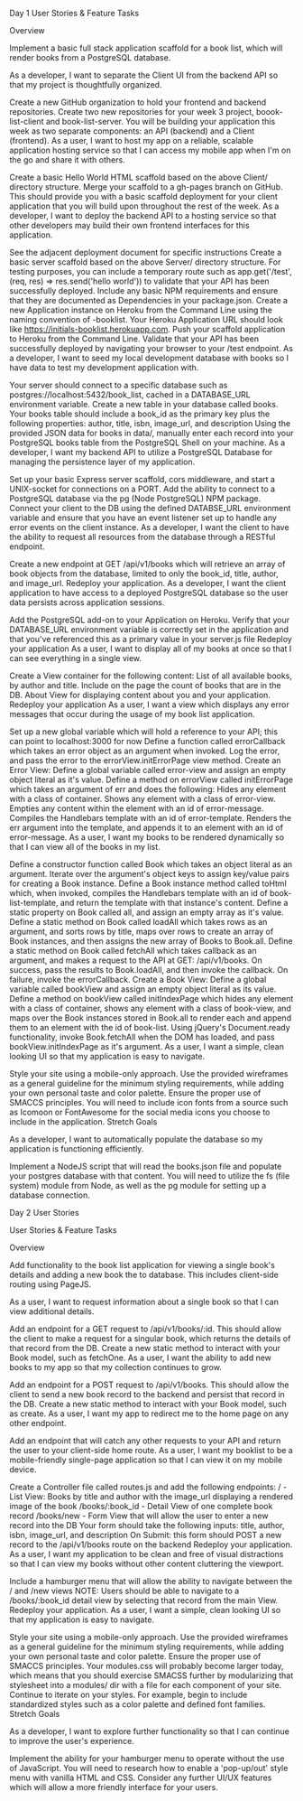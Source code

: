 Day 1 User Stories & Feature Tasks

Overview

Implement a basic full stack application scaffold for a book list, which will render books from a PostgreSQL database.

As a developer, I want to separate the Client UI from the backend API so that my project is thoughtfully organized.

Create a new GitHub organization to hold your frontend and backend repositories.
Create two new repositories for your week 3 project, boook-list-client and book-list-server. You will be building your application this week as two separate components: an API (backend) and a Client (frontend).
As a user, I want to host my app on a reliable, scalable application hosting service so that I can access my mobile app when I'm on the go and share it with others.

Create a basic Hello World HTML scaffold based on the above Client/ directory structure.
Merge your scaffold to a gh-pages branch on GitHub. This should provide you with a basic scaffold deployment for your client application that you will build upon throughout the rest of the week.
As a developer, I want to deploy the backend API to a hosting service so that other developers may build their own frontend interfaces for this application.

See the adjacent deployment document for specific instructions
Create a basic server scaffold based on the above Server/ directory structure.
For testing purposes, you can include a temporary route such as app.get('/test', (req, res) => res.send('hello world')) to validate that your API has been successfully deployed.
Include any basic NPM requirements and ensure that they are documented as Dependencies in your package.json.
Create a new Application instance on Heroku from the Command Line using the naming convention of <your initials>-booklist. Your Heroku Application URL should look like https://initials-booklist.herokuapp.com.
Push your scaffold application to Heroku from the Command Line.
Validate that your API has been successfully deployed by navigating your browser to your /test endpoint.
As a developer, I want to seed my local development database with books so I have data to test my development application with.

Your server should connect to a specific database such as postgres://localhost:5432/book_list, cached in a DATABASE_URL environment variable.
Create a new table in your database called books.
Your books table should include a book_id as the primary key plus the following properties: author, title, isbn, image_url, and description
Using the provided JSON data for books in data/, manually enter each record into your PostgreSQL books table from the PostgreSQL Shell on your machine.
As a developer, I want my backend API to utilize a PostgreSQL Database for managing the persistence layer of my application.

Set up your basic Express server scaffold, cors middleware, and start a UNIX-socket for connections on a PORT.
Add the ability to connect to a PostgreSQL database via the pg (Node PostgreSQL) NPM package.
Connect your client to the DB using the defined DATABSE_URL environment variable and ensure that you have an event listener set up to handle any error events on the client instance.
As a developer, I want the client to have the ability to request all resources from the database through a RESTful endpoint.

Create a new endpoint at GET /api/v1/books which will retrieve an array of book objects from the database, limited to only the book_id, title, author, and image_url.
Redeploy your application.
As a developer, I want the client application to have access to a deployed PostgreSQL database so the user data persists across application sessions.

Add the PostgreSQL add-on to your Application on Heroku.
Verify that your DATABASE_URL environment variable is correctly set in the application and that you've referenced this as a primary value in your server.js file
Redeploy your application
As a user, I want to display all of my books at once so that I can see everything in a single view.

Create a View container for the following content:
List of all available books, by author and title. Include on the page the count of books that are in the DB.
About View for displaying content about you and your application.
Redeploy your application
As a user, I want a view which displays any error messages that occur during the usage of my book list application.

Set up a new global variable which will hold a reference to your API; this can point to localhost:3000 for now
Define a function called errorCallback which takes an error object as an argument when invoked.
Log the error, and pass the error to the errorView.initErrorPage view method.
Create an Error View:
Define a global variable called error-view and assign an empty object literal as it's value.
Define a method on errorView called initErrorPage which takes an argument of err and does the following:
Hides any element with a class of container.
Shows any element with a class of error-view.
Empties any content within the element with an id of error-message.
Compiles the Handlebars template with an id of error-template.
Renders the err argument into the template, and appends it to an element with an id of error-message.
As a user, I want my books to be rendered dynamically so that I can view all of the books in my list.

Define a constructor function called Book which takes an object literal as an argument.
Iterate over the argument's object keys to assign key/value pairs for creating a Book instance.
Define a Book instance method called toHtml which, when invoked, compiles the Handlebars template with an id of book-list-template, and return the template with that instance's content.
Define a static property on Book called all, and assign an empty array as it's value.
Define a static method on Book called loadAll which takes rows as an argument, and sorts rows by title, maps over rows to create an array of Book instances, and then assigns the new array of Books to Book.all.
Define a static method on Book called fetchAll which takes callback as an argument, and makes a request to the API at GET: /api/v1/books.
On success, pass the results to Book.loadAll, and then invoke the callback.
On failure, invoke the errorCallback.
Create a Book View:
Define a global variable called bookView and assign an empty object literal as its value.
Define a method on bookView called initIndexPage which hides any element with a class of container, shows any element with a class of book-view, and maps over the Book instances stored in Book.all to render each and append them to an element with the id of book-list.
Using jQuery's Document.ready functionality, invoke Book.fetchAll when the DOM has loaded, and pass bookView.initIndexPage as it's argument.
As a user, I want a simple, clean looking UI so that my application is easy to navigate.

Style your site using a mobile-only approach. Use the provided wireframes as a general guideline for the minimum styling requirements, while adding your own personal taste and color palette.
Ensure the proper use of SMACCS principles.
You will need to include icon fonts from a source such as Icomoon or FontAwesome for the social media icons you choose to include in the application.
Stretch Goals

As a developer, I want to automatically populate the database so my application is functioning efficiently.

Implement a NodeJS script that will read the books.json file and populate your postgres database with that content.
You will need to utilize the fs (file system) module from Node, as well as the pg module for setting up a database connection.

Day 2 User Stories


User Stories & Feature Tasks

Overview

Add functionality to the book list application for viewing a single book's details and adding a new book the to database. This includes client-side routing using PageJS.

As a user, I want to request information about a single book so that I can view additional details.

Add an endpoint for a GET request to /api/v1/books/:id.
This should allow the client to make a request for a singular book, which returns the details of that record from the DB.
Create a new static method to interact with your Book model, such as fetchOne.
As a user, I want the ability to add new books to my app so that my collection continues to grow.

Add an endpoint for a POST request to /api/v1/books.
This should allow the client to send a new book record to the backend and persist that record in the DB.
Create a new static method to interact with your Book model, such as create.
As a user, I want my app to redirect me to the home page on any other endpoint.

Add an endpoint that will catch any other requests to your API and return the user to your client-side home route.
As a user, I want my booklist to be a mobile-friendly single-page application so that I can view it on my mobile device.

Create a Controller file called routes.js and add the following endpoints:
/ - List View: Books by title and author with the image_url displaying a rendered image of the book
/books/:book_id - Detail View of one complete book record
/books/new - Form View that will allow the user to enter a new record into the DB
Your form should take the following inputs: title, author, isbn, image_url, and description
On Submit: this form should POST a new record to the /api/v1/books route on the backend
Redeploy your application.
As a user, I want my application to be clean and free of visual distractions so that I can view my books without other content cluttering the viewport.

Include a hamburger menu that will allow the ability to navigate between the / and /new views
NOTE: Users should be able to navigate to a /books/:book_id detail view by selecting that record from the main View.
Redeploy your application.
As a user, I want a simple, clean looking UI so that my application is easy to navigate.

Style your site using a mobile-only approach. Use the provided wireframes as a general guideline for the minimum styling requirements, while adding your own personal taste and color palette.
Ensure the proper use of SMACCS principles.
Your modules.css will probably become larger today, which means that you should exercise SMACSS further by modularizing that stylesheet into a modules/ dir with a file for each component of your site.
Continue to iterate on your styles. For example, begin to include standardized styles such as a color palette and defined font families.
Stretch Goals

As a developer, I want to explore further functionality so that I can continue to improve the user's experience.

Implement the ability for your hamburger menu to operate without the use of JavaScript. You will need to research how to enable a 'pop-up/out' style menu with vanilla HTML and CSS.
Consider any further UI/UX features which will allow a more friendly interface for your users.
